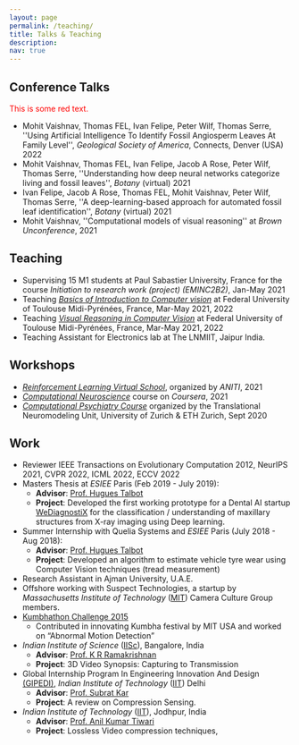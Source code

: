 ```yaml
---
layout: page
permalink: /teaching/
title: Talks & Teaching
description:
nav: true
---
```


## Conference Talks

<p style='color:red'>This is some red text.</p>

* Mohit Vaishnav, Thomas FEL, Ivan Felipe, Peter Wilf, Thomas Serre, ''Using Artificial Intelligence To Identify Fossil Angiosperm Leaves At Family Level'', *Geological Society of America*, Connects, Denver (USA) 2022
* Mohit Vaishnav, Thomas FEL, Ivan Felipe, Jacob A Rose, Peter Wilf, Thomas Serre, ''Understanding how deep neural networks categorize living and fossil leaves'', *Botany* (virtual) 2021 
* Ivan Felipe, Jacob A Rose, Thomas FEL, Mohit Vaishnav, Peter Wilf, Thomas Serre, ''A deep-learning-based approach for automated fossil leaf identification'', *Botany* (virtual) 2021 
* Mohit Vaishnav, ''Computational models of visual reasoning'' at *Brown Unconference*, 2021

## Teaching

* Supervising 15 M1 students at Paul Sabastier University, France for the course *Initiation to research work (project) (EMINC2B2)*,  Jan-May 2021
* Teaching *[Basics of Introduction to Computer vision](https://rufinv.github.io/Intro2AI-advanced-class/)* at Federal University of Toulouse Midi-Pyrénées, France, Mar-May 2021, 2022
* Teaching *[Visual Reasoning in Computer Vision](https://rufinv.github.io/Intro2AI-advanced-class/)* at Federal University of Toulouse Midi-Pyrénées, France, Mar-May 2021, 2022
* Teaching Assistant for Electronics lab at The LNMIIT, Jaipur India.

## Workshops
* *[Reinforcement Learning Virtual School](https://rlvs.aniti.fr/)*, organized by *ANITI*, 2021 
* *[Computational Neuroscience](https://www.coursera.org/learn/computational-neuroscience)* course on *Coursera*, 2021 
* *[Computational Psychiatry Course](https://www.translationalneuromodeling.org/cpcourse/)* organized by the Translational Neuromodeling Unit, University of Zurich & ETH Zurich, Sept 2020


## Work

* Reviewer IEEE Transactions on Evolutionary Computation 2012, NeurIPS 2021, CVPR 2022, ICML 2022, ECCV 2022
* Masters Thesis at *ESIEE* Paris (Feb 2019 - July 2019):
  * __Advisor__: [Prof. Hugues Talbot](https://hugues-talbot.github.io)
  * __Project__: Developed the first working prototype for a Dental AI startup [WeDiagnostiX](https://wediagnostix.com/en/home) for the classification / understanding of maxillary structures from X-ray imaging using Deep learning.
* Summer Internship with Quelia Systems and *ESIEE* Paris (July 2018 - Aug 2018): 
  * __Advisor__: [Prof. Hugues Talbot](https://hugues-talbot.github.io)
  * __Project__: Developed an algorithm to estimate vehicle tyre wear using Computer Vision techniques (tread measurement)
* Research Assistant in Ajman University, U.A.E.
* Offshore working with Suspect Technologies, a startup by *Massachusetts Institute of Technology* ([MIT](https://www.mit.edu/)) Camera Culture Group members.
* [Kumbhathon Challenge 2015](https://www.kumbha.org/)
  * Contributed in innovating Kumbha festival by MIT USA and worked on “Abnormal Motion Detection” 
* *Indian Institute of Science* ([IISc](https://iisc.ac.in/)), Bangalore, India 
  * __Advisor__: [Prof. K R Ramakrishnan](http://iiscprofiles.irins.org/profile/3742)
  * __Project__: 3D Video Synopsis: Capturing to Transmission
* Global Internship Program In Engineering Innovation And Design [(GIPEDI)](http://gipedi.iitd.ac.in/), *Indian Institute of Technology* ([IIT](https://home.iitd.ac.in/)) Delhi
  * __Advisor__: [Prof. Subrat Kar]([http://home.iitj.ac.in/~akt/](https://web.iitd.ac.in/~subrat/))
  * __Project__: A review on Compression Sensing.
* *Indian Institute of Technology* ([IIT](https://www.iitj.ac.in/)), Jodhpur, India
  * __Advisor__: [Prof. Anil Kumar Tiwari](http://home.iitj.ac.in/~akt/)
  * __Project__: Lossless Video compression techniques,

